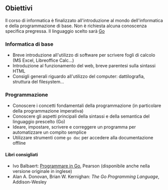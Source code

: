 ## Obiettivi
Il corso di informatica è finalizzato all'introduzione al mondo
dell'informatica e della programmazione di base. Non è richiesta
alcuna conoscenza specifica pregressa. Il linguaggio scelto sarà [Go](https://go.dev)

### Informatica di base
* Breve introduzione all'utilizzo di software per scrivere fogli di calcolo (MS Excel, Libreoffice Calc...)
* Introduzione al funzionamento del web, breve parentesi sulla sintassi HTML
* Consigli generali riguardo all'utilizzo del computer: dattilografia, struttura del filesystem...

### Programmazione
* Conoscere i concetti fondamentali della programmazione (in particolare della programmazione imperativa)
* Conoscere gli aspetti principali della sintassi e della semantica del linguaggio prescelto (Go)
* Ideare, impostare, scrivere e correggere un programma per automatizzare un compito semplice
* Utilizzare strumenti come <code>go doc</code> per accedere alla documentazione offline

#### Libri consigliati
* Ivo Balbaert: [Programmare in Go](https://www.pearson.it/opera/pearson/0-7108-programmare_in_go), Pearson (disponibile anche nella versione originale in inglese)
* Alan A. Donovan, Brian W. Kernighan: *The Go Programming Language*, Addison-Wesley
